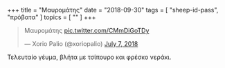 +++
title = "Μαυρομάτης"
date = "2018-09-30"
tags = [ "sheep-id-pass", "πρόβατα" ]
topics = [ "" ]
+++

<blockquote class="twitter-tweet" data-lang="en"><p lang="el" dir="ltr">Μαυρομάτης <a href="https://t.co/CMmDiGoTDy">pic.twitter.com/CMmDiGoTDy</a></p>&mdash; Xorio Palio (@xoriopalio) <a href="https://twitter.com/xoriopalio/status/1015490239308161024?ref_src=twsrc%5Etfw">July 7, 2018</a></blockquote>
<script async src="https://platform.twitter.com/widgets.js" charset="utf-8"></script>

Τελευταίο γέυμα, βλήτα με τσίπουρο και φρέσκο νεράκι.
